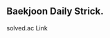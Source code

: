 <h2> Baekjoon Daily Strick. </h2>
<div href="https://solved.ac/profile/hooyn_industry"> solved.ac Link </div>
